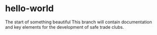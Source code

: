 # hello-world
The start of something beautiful
This branch will contain documentation and key elements for the development of safe trade clubs.
